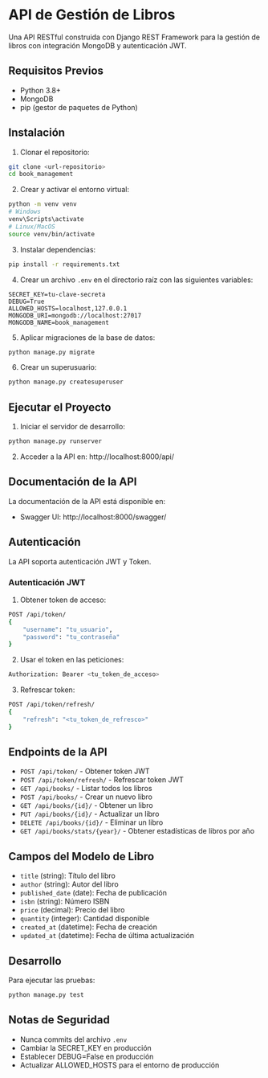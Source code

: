 # API de Gestión de Libros

Una API RESTful construida con Django REST Framework para la gestión de libros con integración MongoDB y autenticación JWT.

## Requisitos Previos

- Python 3.8+
- MongoDB
- pip (gestor de paquetes de Python)

## Instalación

1. Clonar el repositorio:
```bash
git clone <url-repositorio>
cd book_management
```

2. Crear y activar el entorno virtual:
```bash
python -m venv venv
# Windows
venv\Scripts\activate
# Linux/MacOS
source venv/bin/activate
```

3. Instalar dependencias:
```bash
pip install -r requirements.txt
```

4. Crear un archivo `.env` en el directorio raíz con las siguientes variables:
```
SECRET_KEY=tu-clave-secreta
DEBUG=True
ALLOWED_HOSTS=localhost,127.0.0.1
MONGODB_URI=mongodb://localhost:27017
MONGODB_NAME=book_management
```

5. Aplicar migraciones de la base de datos:
```bash
python manage.py migrate
```

6. Crear un superusuario:
```bash
python manage.py createsuperuser
```

## Ejecutar el Proyecto

1. Iniciar el servidor de desarrollo:
```bash
python manage.py runserver
```

2. Acceder a la API en: http://localhost:8000/api/

## Documentación de la API

La documentación de la API está disponible en:
- Swagger UI: http://localhost:8000/swagger/

## Autenticación

La API soporta autenticación JWT y Token.

### Autenticación JWT

1. Obtener token de acceso:
```bash
POST /api/token/
{
    "username": "tu_usuario",
    "password": "tu_contraseña"
}
```

2. Usar el token en las peticiones:
```bash
Authorization: Bearer <tu_token_de_acceso>
```

3. Refrescar token:
```bash
POST /api/token/refresh/
{
    "refresh": "<tu_token_de_refresco>"
}
```

## Endpoints de la API

- `POST /api/token/` - Obtener token JWT
- `POST /api/token/refresh/` - Refrescar token JWT
- `GET /api/books/` - Listar todos los libros
- `POST /api/books/` - Crear un nuevo libro
- `GET /api/books/{id}/` - Obtener un libro
- `PUT /api/books/{id}/` - Actualizar un libro
- `DELETE /api/books/{id}/` - Eliminar un libro
- `GET /api/books/stats/{year}/` - Obtener estadísticas de libros por año

## Campos del Modelo de Libro

- `title` (string): Título del libro
- `author` (string): Autor del libro
- `published_date` (date): Fecha de publicación
- `isbn` (string): Número ISBN
- `price` (decimal): Precio del libro
- `quantity` (integer): Cantidad disponible
- `created_at` (datetime): Fecha de creación
- `updated_at` (datetime): Fecha de última actualización

## Desarrollo

Para ejecutar las pruebas:
```bash
python manage.py test
```

## Notas de Seguridad

- Nunca commits del archivo `.env`
- Cambiar la SECRET_KEY en producción
- Establecer DEBUG=False en producción
- Actualizar ALLOWED_HOSTS para el entorno de producción
